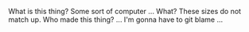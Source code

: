 What is this thing? Some sort of computer ... What? These sizes do not match up. Who made this thing? ... I'm gonna have to git blame ...
